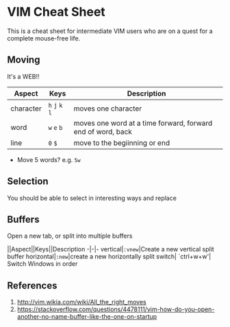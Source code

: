 # VIM Cheat Sheet

This is a cheat sheet for intermediate VIM users who are on a quest for a complete mouse-free life.

## Moving
It's a WEB!!

Aspect| Keys| Description|
---|---|---
|character| `h` `j` `k` `l` | moves one character
|word| `w` `e` `b`| moves one word at a time forward, forward end of word, back
|line| `0` `$`| move to the begiinning or end

* Move 5 words? e.g. `5w`

## Selection
You should be able to select in interesting ways and replace

## Buffers
Open a new tab, or split into multiple buffers

||Aspect||Keys||Description
-|-|-
vertical|`:vnew`|Create a new vertical split buffer
horizontal|`:new`|create a new horizontally split 
switch| `ctrl+w+w'| Switch Windows in order

## References

1. http://vim.wikia.com/wiki/All_the_right_moves
2. https://stackoverflow.com/questions/4478111/vim-how-do-you-open-another-no-name-buffer-like-the-one-on-startup
